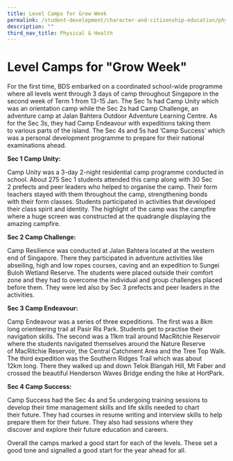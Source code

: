 ```yaml
---
title: Level Camps for Grow Week
permalink: /student-development/character-and-citizenship-education/physical-n-health/level-camps-for-grow-week/
description: ""
third_nav_title: Physical & Health
---
```

Level Camps for "Grow Week"
===========================

For the first time, BDS embarked on a coordinated school-wide programme where all levels went through 3 days of camp throughout Singapore in the second week of Term 1 from 13-15 Jan. The Sec 1s had Camp Unity which was an orientation camp while the Sec 2s had Camp Challenge, an adventure camp at Jalan Bahtera Outdoor Adventure Learning Centre. As for the Sec 3s, they had Camp Endeavour with expeditions taking them to various parts of the island. The Sec 4s and 5s had ‘Camp Success’ which was a personal development programme to prepare for their national examinations ahead.

<b>Sec 1 Camp Unity:</b>

  

Camp Unity was a 3-day 2-night residential camp programme conducted in school. About 275 Sec 1 students attended this camp along with 30 Sec 2 prefects and peer leaders who helped to organise the camp. Their form teachers stayed with them throughout the camp, strengthening bonds with their form classes. Students participated in activities that developed their class spirit and identity. The highlight of the camp was the campfire where a huge screen was constructed at the quadrangle displaying the amazing campfire.

  

**Sec 2 Camp Challenge:**

  

Camp Resilience was conducted at Jalan Bahtera located at the western end of Singapore. There they participated in adventure activities like abseiling, high and low ropes courses, caving and an expedition to Sungei Buloh Wetland Reserve. The students were placed outside their comfort zone and they had to overcome the individual and group challenges placed before them. They were led also by Sec 3 prefects and peer leaders in the activities.

  

**Sec 3 Camp Endeavour:**

  

Camp Endeavour was a series of three expeditions. The first was a 8km long orienteering trail at Pasir Ris Park. Students get to practise their navigation skills. The second was a 11km trail around MacRitchie Reservoir where the students navigated themselves around the Nature Reserve of MacRitchie Reservoir, the Central Catchment Area and the Tree Top Walk. The third expedition was the Southern Ridges Trail which was about 12km long. There they walked up and down Telok Blangah Hill, Mt Faber and crossed the beautiful Henderson Waves Bridge ending the hike at HortPark.

  

**Sec 4 Camp Success:**

  

Camp Success had the Sec 4s and 5s undergoing training sessions to develop their time management skills and life skills needed to chart their future. They had courses in resume writing and interview skills to help prepare them for their future. They also had sessions where they discover and explore their future education and careers.

  

Overall the camps marked a good start for each of the levels. These set a good tone and signalled a good start for the year ahead for all.